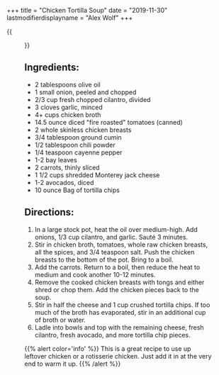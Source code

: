 +++
title = "Chicken Tortilla Soup"
date = "2019-11-30"
lastmodifierdisplayname = "Alex Wolf"
+++

{{<figure src="/images/The-Best-Chicken-Tortilla-Soup.jpg">}}

## Ingredients:

* 2 tablespoons olive oil
* 1 small onion, peeled and chopped
* 2/3 cup fresh chopped cilantro, divided
* 3 cloves garlic, minced
* 4+ cups chicken broth
* 14.5 ounce diced "fire roasted" tomatoes (canned)
* 2 whole skinless chicken breasts
* 3/4 tablespoon ground cumin
* 1/2 tablespoon chili powder
* 1/4 teaspoon cayenne pepper
* 1-2 bay leaves
* 2 carrots, thinly sliced
* 1 1/2 cups shredded Monterey jack cheese
* 1-2 avocados, diced
* 10 ounce Bag of tortilla chips

## Directions:

1. In a large stock pot, heat the oil over medium-high. Add onions, 1/3 cup cilantro, and garlic. Sauté 3 minutes.
2. Stir in chicken broth, tomatoes, whole raw chicken breasts, all the spices, and 3/4 teaspoon salt. Push the chicken breasts to the bottom of the pot. Bring to a boil.
3. Add the carrots. Return to a boil, then reduce the heat to medium and cook another 10-12 minutes.
4. Remove the cooked chicken breasts with tongs and either shred or chop them. Add the chicken pieces back to the soup.
5. Stir in half the cheese and 1 cup crushed tortilla chips. If too much of the broth has evaporated, stir in an additional cup of broth or water.
6. Ladle into bowls and top with the remaining cheese, fresh cilantro, fresh avocado, and more tortilla chip pieces.

{{% alert color='info' %}}
This is a great recipe to use up leftover chicken or a rotisserie chicken. Just add it in at the very end to warm it up.
{{% /alert %}}
